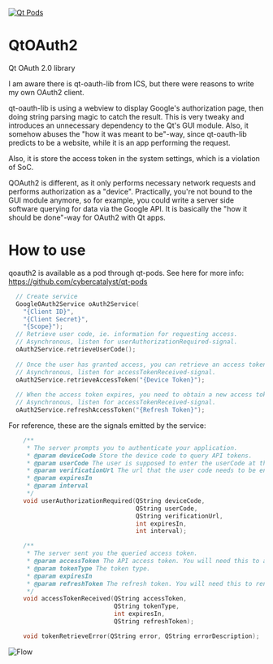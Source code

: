 [![Qt Pods](http://qt-pods.org/assets/logo.png "Qt Pods")](http://qt-pods.org)

QtOAuth2
=======

Qt OAuth 2.0 library

I am aware there is qt-oauth-lib from ICS, but there were reasons to write my
own OAuth2 client.

qt-oauth-lib is using a webview to display Google's authorization page, then
doing string parsing magic to catch the result. This is very tweaky and introduces an unnecessary dependency to the Qt's GUI module. Also, it somehow abuses
the "how it was meant to be"-way, since qt-oauth-lib predicts to be a website,
while it is an app performing the request.

Also, it is store the access token in the system settings, which is a violation of SoC.

QOAuth2 is different, as it only performs necessary network requests and
performs authorization as a "device". Practically, you're not bound to the GUI
module anymore, so for example, you could write a server side software querying
for data via the Google API. It is basically the "how it should be done"-way
for OAuth2 with Qt apps.

How to use
==========

qoauth2 is available as a pod through qt-pods. See here for more info:
https://github.com/cybercatalyst/qt-pods

```cpp
  // Create service
  GoogleOAuth2Service oAuth2Service(
    "{Client ID}",
    "{Client Secret}",
    "{Scope}");
  // Retrieve user code, ie. information for requesting access.
  // Asynchronous, listen for userAuthorizationRequired-signal.
  oAuth2Service.retrieveUserCode();
  
  // Once the user has granted access, you can retrieve an access token via the device token.
  // Asynchronous, listen for accessTokenReceived-signal.
  oAuth2Service.retrieveAccessToken("{Device Token}");
  
  // When the access token expires, you need to obtain a new access token via the provided refresh token.
  // Asynchronous, listen for accessTokenReceived-signal.
  oAuth2Service.refreshAccessToken("{Refresh Token}");

```
For reference, these are the signals emitted by the service:
```cpp
    /**
     * The server prompts you to authenticate your application.
     * @param deviceCode Store the device code to query API tokens.
     * @param userCode The user is supposed to enter the userCode at the given verificationUrl.
     * @param verificationUrl The url that the user code needs to be entered at.
     * @param expiresIn
     * @param interval
     */
    void userAuthorizationRequired(QString deviceCode,
                                   QString userCode,
                                   QString verificationUrl,
                                   int expiresIn,
                                   int interval);

    /**
     * The server sent you the queried access token.
     * @param accessToken The API access token. You will need this to access the queried API.
     * @param tokenType The token type.
     * @param expiresIn
     * @param refreshToken The refresh token. You will need this to renew the accessToken once it has expired. May be empty.
     */
    void accessTokenReceived(QString accessToken,
                             QString tokenType,
                             int expiresIn,
                             QString refreshToken);

    void tokenRetrieveError(QString error, QString errorDescription);
```
![Flow](https://github.com/cybercatalyst/qoauth2/blob/master/flow.png "Flow")
